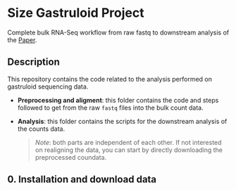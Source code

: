 # Size Gastruloid Project
Complete bulk RNA-Seq workflow from raw fastq to downstream analysis of the [Paper](link).
## Description
This repository contains the code related to the analysis performed on gastruloid sequencing data.

- **Preprocessing and aligment**: this folder contains the code and steps followed to get from the raw `fastq` files into the bulk count data.
- **Analysis**: this folder contains the scripts for the downstream analysis of the counts data.

  > *Note*: both parts are independent of each other. If not interested on realigning the data, you can start by directly downloading the preprocessed coundata.

## 0. Installation and download data
